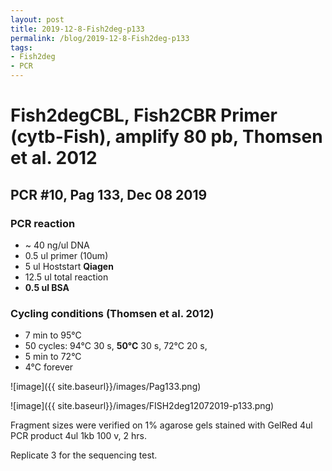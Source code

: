 ```yaml
---
layout: post
title: 2019-12-8-Fish2deg-p133
permalink: /blog/2019-12-8-Fish2deg-p133
tags:
- Fish2deg
- PCR
---
```

# Fish2degCBL, Fish2CBR Primer (cytb-Fish), amplify **80 pb**, Thomsen et al. 2012
## **PCR #10, Pag 133, Dec 08 2019**

### **PCR reaction**

-   ~ 40  ng/ul DNA
-   0.5   ul primer (10um)
-   5     ul Hoststart **Qiagen**
-   12.5  ul total reaction
-   **0.5  ul BSA**

### **Cycling conditions (Thomsen et al. 2012)**
- 7 min to 95°C
- 50 cycles:
  94°C 30 s,
  **50°C** 30 s,
  72°C 20 s,
- 5 min to 72°C
- 4°C forever

![image]({{ site.baseurl}}/images/Pag133.png)

![image]({{ site.baseurl}}/images/FISH2deg12072019-p133.png)

Fragment sizes were verified on 1% agarose gels stained with GelRed
4ul PCR product
4ul 1kb
100 v, 2 hrs.

Replicate 3 for the sequencing test.

